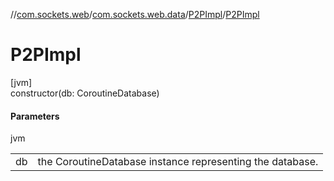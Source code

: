 //[com.sockets.web](../../../index.md)/[com.sockets.web.data](../index.md)/[P2PImpl](index.md)/[P2PImpl](-p2-p-impl.md)

# P2PImpl

[jvm]\
constructor(db: CoroutineDatabase)

#### Parameters

jvm

| | |
|---|---|
| db | the CoroutineDatabase instance representing the database. |

